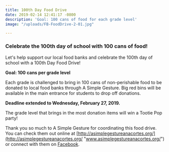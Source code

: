 ```yaml
---
title: 100th Day Food Drive
date: 2019-02-14 12:41:17 -0800
description: 'Goal: 100 cans of food for each grade level'
image: "/uploads/FB-FoodDrive-2-01.jpg"

---
```

### Celebrate the 100th day of school with 100 cans of food! 

Let's help support our local food banks and celebrate the 100th day of school with a 100th Day Food Drive! 

**Goal: 100 cans per grade level**

Each grade is challenged to bring in 100 cans of non-perishable food to be donated to local food banks through A Simple Gesture. Big red bins will be available in the main entrance for students to drop off donations. 

**Deadline extended to Wednesday, February 27, 2019.**

The grade level that brings in the most donation items will win a Tootie Pop party!

Thank you so much to A Simple Gesture for coordinating this food drive. You can check them out online at [http://asimplegestureanacortes.org/](http://asimplegestureanacortes.org/ "www.asimplegestureanacortes.org/") or connect with them on [Facebook](https://www.facebook.com/asimplegestureanacortes/ "Facebook: A Simple Gesture Anacortes").